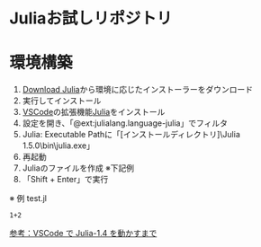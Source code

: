 # Juliaお試しリポジトリ


# 環境構築

1. [Download Julia](https://julialang.org/downloads/)から環境に応じたインストーラーをダウンロード
2. 実行してインストール
3. [VSCode](https://azure.microsoft.com/ja-jp/products/visual-studio-code/)の拡張機能[Julia](https://github.com/julia-vscode/julia-vscode)をインストール
4. 設定を開き、「@ext:julialang.language-julia」でフィルタ
5. Julia: Executable Pathに「\[インストールディレクトリ\]\Julia 1.5.0\bin\julia.exe」
6. 再起動
7. Juliaのファイルを作成 ※下記例
8. 「Shift + Enter」で実行

※ 例
test.jl
```
1+2
```

[参考：VSCode で Julia-1.4 を動かすまで](https://qiita.com/Mizuto_Kadowaki/items/b95e4b7db4a1dfb59863)

